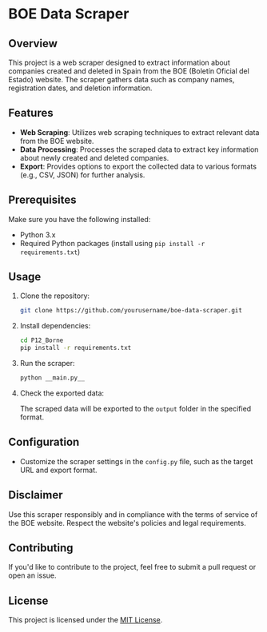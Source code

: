 # BOE Data Scraper

## Overview

This project is a web scraper designed to extract information about companies created and deleted in Spain from the BOE (Boletín Oficial del Estado) website. The scraper gathers data such as company names, registration dates, and deletion information.

## Features

- **Web Scraping**: Utilizes web scraping techniques to extract relevant data from the BOE website.
- **Data Processing**: Processes the scraped data to extract key information about newly created and deleted companies.
- **Export**: Provides options to export the collected data to various formats (e.g., CSV, JSON) for further analysis.

## Prerequisites

Make sure you have the following installed:

- Python 3.x
- Required Python packages (install using `pip install -r requirements.txt`)

## Usage

1. Clone the repository:

    ```bash
    git clone https://github.com/yourusername/boe-data-scraper.git
    ```

2. Install dependencies:

    ```bash
    cd P12_Borne
    pip install -r requirements.txt
    ```

3. Run the scraper:

    ```bash
    python __main.py__
    ```

4. Check the exported data:

    The scraped data will be exported to the `output` folder in the specified format.

## Configuration

- Customize the scraper settings in the `config.py` file, such as the target URL and export format.

## Disclaimer

Use this scraper responsibly and in compliance with the terms of service of the BOE website. Respect the website's policies and legal requirements.

## Contributing

If you'd like to contribute to the project, feel free to submit a pull request or open an issue.

## License

This project is licensed under the [MIT License](LICENSE).

